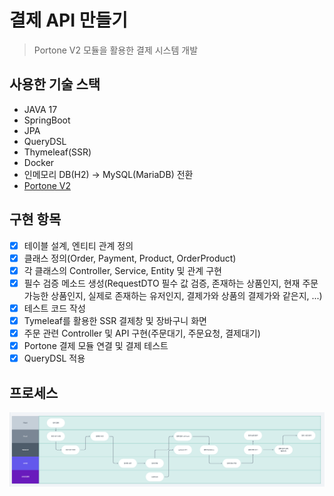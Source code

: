 # 결제 API 만들기
> Portone V2 모듈을 활용한 결제 시스템 개발

## 사용한 기술 스택
- JAVA 17
- SpringBoot
- JPA
- QueryDSL
- Thymeleaf(SSR)
- Docker
- 인메모리 DB(H2) -> MySQL(MariaDB) 전환
- [Portone V2](https://developers.portone.io/opi/ko/readme?v=v2)

## 구현 항목
- [X] 테이블 설계, 엔티티 관계 정의
- [X] 클래스 정의(Order, Payment, Product, OrderProduct)
- [X] 각 클래스의 Controller, Service, Entity 및 관계 구현
- [X] 필수 검증 메소드 생성(RequestDTO 필수 값 검증, 존재하는 상품인지, 현재 주문 가능한 상품인지, 실제로 존재하는 유저인지, 결제가와 상품의 결제가와 같은지, ...)
- [X] 테스트 코드 작성
- [X] Tymeleaf를 활용한 SSR 결제창 및 장바구니 화면
- [X] 주문 관련 Controller 및 API 구현(주문대기, 주문요청, 결제대기)
- [X] Portone 결제 모듈 연결 및 결제 테스트
- [X] QueryDSL 적용

## 프로세스
![프로세스](./process_diagram.png)
